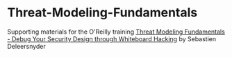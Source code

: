 # Threat-Modeling-Fundamentals
Supporting materials for the O'Reilly training [Threat Modeling Fundamentals - Debug Your Security Design through Whiteboard Hacking](https://www.oreilly.com/videos/threat-modeling-fundamentals/0790145436108/) by Sebastien Deleersnyder
